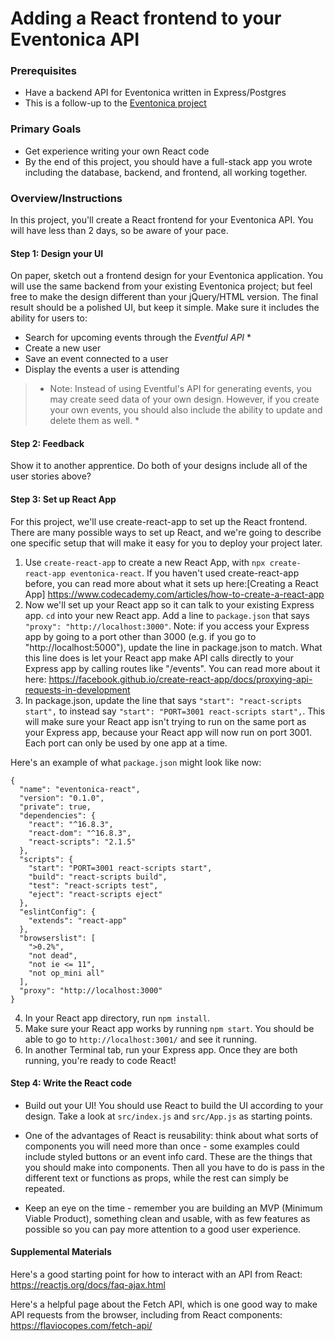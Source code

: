 # Adding a React frontend to your Eventonica API

### Prerequisites
* Have a backend API for Eventonica written in Express/Postgres
* This is a follow-up to the [Eventonica project](https://github.com/Techtonica/curriculum/blob/eventonica-react/projects/eventonica-project.md)

### Primary Goals
* Get experience writing your own React code
* By the end of this project, you should have a full-stack app you wrote including the database, backend, and frontend, all working together.

### Overview/Instructions
In this project, you'll create a React frontend for your Eventonica API. You will have less than 2 days, so be aware of your pace.

#### Step 1: Design your UI

On paper, sketch out a frontend design for your Eventonica application. You will use the same backend from your existing Eventonica project; but feel free to make the design different than your jQuery/HTML version. The final result should be a polished UI, but keep it simple. Make sure it includes the ability for users to:

- Search for upcoming events through the *Eventful API* *
- Create a new user
- Save an event connected to a user
- Display the events a user is attending

> * Note: Instead of using Eventful's API for generating events, you may create seed data of your own design. However, if you create your own events, you should also include the ability to update and delete them as well. *

#### Step 2: Feedback

Show it to another apprentice. Do both of your designs include all of the user stories above?

#### Step 3: Set up React App

For this project, we'll use create-react-app to set up the React frontend. There are many possible ways to set up React,
and we're going to describe one specific setup that will make it easy for you to deploy your project later.

1. Use `create-react-app` to create a new React App, with `npx create-react-app eventonica-react`.
If you haven't used create-react-app before, you can read more about what it sets up here:[Creating a React App] https://www.codecademy.com/articles/how-to-create-a-react-app
2. Now we'll set up your React app so it can talk to your existing Express app.
`cd` into your new React app. Add a line to `package.json` that says `"proxy": "http://localhost:3000"`.
Note: if you access your Express app by going to a port other than 3000 (e.g. if you go to "http://localhost:5000"), update the line in package.json to match. What this line does is let your React app make API calls directly to your Express app by calling routes like "/events". You can read more about it here: https://facebook.github.io/create-react-app/docs/proxying-api-requests-in-development
3. In package.json, update the line that says `"start": "react-scripts start",` to instead say `"start": "PORT=3001 react-scripts start",`.
This will make sure your React app isn't trying to run on the same port as your Express app, because your React app will now run on port 3001. Each port can only be used by one app at a time.

Here's an example of what `package.json` might look like now:
```
{
  "name": "eventonica-react",
  "version": "0.1.0",
  "private": true,
  "dependencies": {
    "react": "^16.8.3",
    "react-dom": "^16.8.3",
    "react-scripts": "2.1.5"
  },
  "scripts": {
    "start": "PORT=3001 react-scripts start",
    "build": "react-scripts build",
    "test": "react-scripts test",
    "eject": "react-scripts eject"
  },
  "eslintConfig": {
    "extends": "react-app"
  },
  "browserslist": [
    ">0.2%",
    "not dead",
    "not ie <= 11",
    "not op_mini all"
  ],
  "proxy": "http://localhost:3000"
}
```


4. In your React app directory, run `npm install`.
5. Make sure your React app works by running `npm start`. You should be able to go to `http://localhost:3001/` and see it running.
6. In another Terminal tab, run your Express app. Once they are both running, you're ready to code React!


#### Step 4: Write the React code
* Build out your UI! You should use React to build the UI according to your design. Take a look at `src/index.js` and `src/App.js` as starting points.

* One of the advantages of React is reusability: think about what sorts of components you will need more than once - some examples could include styled buttons or an event info card.  These are the things that you should make into components. Then all you have to do is pass in the different text or functions as props, while the rest can simply be repeated.

* Keep an eye on the time - remember you are building an MVP (Minimum Viable Product), something clean and usable, with as few features as possible so you can pay more attention to a good user experience.

#### Supplemental Materials
Here's a good starting point for how to interact with an API from React: https://reactjs.org/docs/faq-ajax.html

Here's a helpful page about the Fetch API, which is one good way to make API requests from the browser, including from React components: https://flaviocopes.com/fetch-api/
